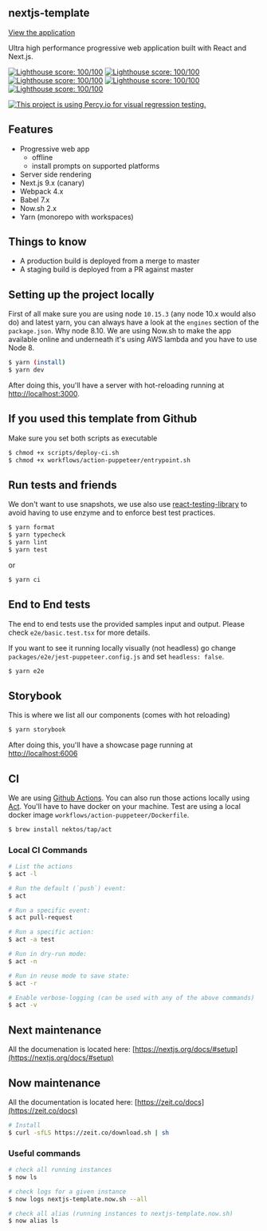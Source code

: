 ## nextjs-template

[View the application](https://nextjs-template.now.sh/)

Ultra high performance progressive web application built with React and Next.js.

[![Lighthouse score: 100/100](https://lighthouse-badge.appspot.com/?score=100&category=Performance)](https://github.com/ebidel/lighthouse-badge)
[![Lighthouse score: 100/100](https://lighthouse-badge.appspot.com/?score=100&category=PWA)](https://github.com/ebidel/lighthouse-badge)
[![Lighthouse score: 100/100](https://lighthouse-badge.appspot.com/?score=100&category=Accessibility)](https://github.com/ebidel/lighthouse-badge)
[![Lighthouse score: 100/100](https://lighthouse-badge.appspot.com/?score=100&category=Best%20Practices)](https://github.com/ebidel/lighthouse-badge)
[![Lighthouse score: 100/100](https://lighthouse-badge.appspot.com/?score=100&category=SEO)](https://github.com/ebidel/lighthouse-badge)

[![This project is using Percy.io for visual regression testing.](https://percy.io/static/images/percy-badge.svg)](https://percy.io/Dblechoc/nextjs-template)

## Features

- Progressive web app
  - offline
  - install prompts on supported platforms
- Server side rendering
- Next.js 9.x (canary)
- Webpack 4.x
- Babel 7.x
- Now.sh 2.x
- Yarn (monorepo with workspaces)

## Things to know

- A production build is deployed from a merge to master
- A staging build is deployed from a PR against master

## Setting up the project locally

First of all make sure you are using node `10.15.3` (any node 10.x would also do) and latest yarn, you can always have a look at the `engines` section of the `package.json`. Why node 8.10. We are using Now.sh to make the app available online and underneath it's using AWS lambda and you have to use Node 8.

```sh
$ yarn (install)
$ yarn dev
```

After doing this, you'll have a server with hot-reloading running at [http://localhost:3000](http://localhost:3000).

## If you used this template from Github

Make sure you set both scripts as executable

```sh
$ chmod +x scripts/deploy-ci.sh
$ chmod +x workflows/action-puppeteer/entrypoint.sh
```

## Run tests and friends

We don't want to use snapshots, we use also use [react-testing-library](https://github.com/testing-library/react-testing-library) to avoid having to use enzyme and to enforce best test practices.

```sh
$ yarn format
$ yarn typecheck
$ yarn lint
$ yarn test
```

or

```sh
$ yarn ci
```

## End to End tests

The end to end tests use the provided samples input and output. Please check `e2e/basic.test.tsx` for more details.

If you want to see it running locally visually (not headless) go change `packages/e2e/jest-puppeteer.config.js` and set `headless: false`.

```sh
$ yarn e2e
```

## Storybook

This is where we list all our components (comes with hot reloading)

```sh
$ yarn storybook
```

After doing this, you'll have a showcase page running at [http://localhost:6006](http://localhost:6006)

## CI

We are using [Github Actions](https://developer.github.com/actions/). You can also run those actions locally using [Act](https://github.com/nektos/act). You'll have to have docker on your machine. Test are using a local docker image `workflows/action-puppeteer/Dockerfile`.

```sh
$ brew install nektos/tap/act
```

### Local CI Commands

```sh
# List the actions
$ act -l

# Run the default (`push`) event:
$ act

# Run a specific event:
$ act pull-request

# Run a specific action:
$ act -a test

# Run in dry-run mode:
$ act -n

# Run in reuse mode to save state:
$ act -r

# Enable verbose-logging (can be used with any of the above commands)
$ act -v
```

## Next maintenance

All the documenation is located here: [https://nextjs.org/docs/#setup](https://nextjs.org/docs/#setup)

## Now maintenance

All the documentation is located here: [https://zeit.co/docs](https://zeit.co/docs)

```sh
# Install
$ curl -sfLS https://zeit.co/download.sh | sh
```

### Useful commands

```sh
# check all running instances
$ now ls

# check logs for a given instance
$ now logs nextjs-template.now.sh --all

# check all alias (running instances to nextjs-template.now.sh)
$ now alias ls
```
